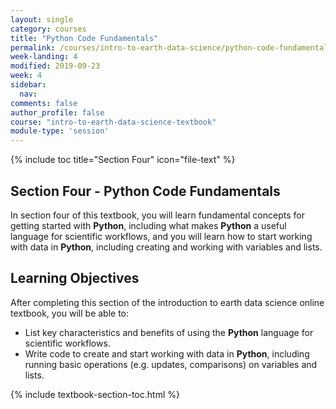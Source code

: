 ```yaml
---
layout: single
category: courses
title: "Python Code Fundamentals"
permalink: /courses/intro-to-earth-data-science/python-code-fundamentals/
week-landing: 4
modified: 2019-09-23
week: 4
sidebar:
  nav:
comments: false
author_profile: false
course: "intro-to-earth-data-science-textbook"
module-type: 'session'
---
```

{% include toc title="Section Four" icon="file-text" %}



<div class="notice--info" markdown="1">

## <i class="fa fa-ship" aria-hidden="true"></i> Section Four - Python Code Fundamentals

In section four of this textbook, you will learn fundamental concepts for getting started with **Python**, including what makes **Python** a useful language for scientific workflows, and you will learn how to start working with data in **Python**, including creating and working with variables and lists. 


## <i class="fa fa-graduation-cap" aria-hidden="true"></i> Learning Objectives

After completing this section of the introduction to earth data science online textbook, you will be able to:

* List key characteristics and benefits of using the **Python** language for scientific workflows.
* Write code to create and start working with data in **Python**, including running basic operations (e.g. updates, comparisons) on variables and lists.


</div>

{% include textbook-section-toc.html %}

